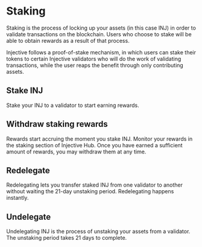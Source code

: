 <!--
order: 3
title: Staking
-->

# Staking

Staking is the process of locking up your assets (in this case INJ) in order to validate transactions on the blockchain. Users who choose to stake will be able to obtain rewards as a result of that process. 

Injective follows a proof-of-stake mechanism, in which users can stake their tokens to certain Injective validators who will do the work of validating transactions, while the user reaps the benefit through only contributing assets.

## Stake INJ

Stake your INJ to a validator to start earning rewards.

## Withdraw staking rewards

Rewards start accruing the moment you stake INJ. Monitor your rewards in the staking section of Injective Hub. Once you have earned a sufficient amount of rewards, you may withdraw them at any time.

## Redelegate

Redelegating lets you transfer staked INJ from one validator to another without waiting the 21-day unstaking period. Redelegating happens instantly.

## Undelegate

Undelegating INJ is the process of unstaking your assets from a validator. The unstaking period takes 21 days to complete.

